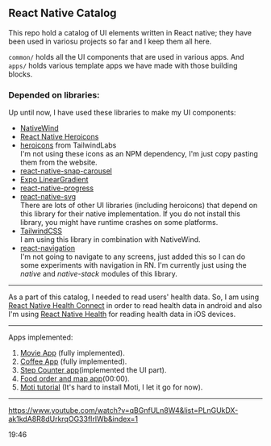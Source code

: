 ## React Native Catalog

This repo hold a catalog of UI elements written in React native; they have been used in variosu projects so far and I
keep them all here.

`common/` holds all the UI components that are used in various apps. And `apps/` holds various template apps we have
made with those building blocks.

### Depended on libraries:

Up until now, I have used these libraries to make my UI components:
<ul>
<li><a href="https://github.com/marklawlor/nativewind">NativeWind</a></li>
<li><a href="https://github.com/ecklf/react-native-heroicons">React Native Heroicons</a></li>
<li><a href="https://github.com/tailwindlabs/heroicons">heroicons</a> from TailwindLabs</li>
I'm not using these icons as an NPM dependency, I'm just copy pasting them from the website.
<li><a href="https://github.com/meliorence/react-native-snap-carousel">react-native-snap-carousel</a></li>
<li><a href="https://docs.expo.dev/versions/latest/sdk/linear-gradient/">Expo LinearGradient</a></li>
<li><a href="https://github.com/oblador/react-native-progress">react-native-progress</a></li>
<li><a href="https://github.com/software-mansion/react-native-svg">react-native-svg</a></li>
There are lots of other UI libraries (including heroicons) that depend on this library for their native implementation. If you do not install this library, you might have runtime crashes on some platforms.
<li><a href="https://github.com/tailwindlabs/tailwindcss">TailwindCSS</a></li>
I am using this library in combination with NativeWind.
<li><a href="https://reactnavigation.org/">react-navigation</a></li>
I'm not going to navigate to any screens, just added this so I can do some experiments with navigation in RN. I'm currently just using the <i>native</i> and <i>native-stack</i> modules of this library.
</ul>

<hr/>
As a part of this catalog, I needed to read users' health data. So, I am using <a href="https://github.com/matinzd/react-native-health-connect">React Native Health Connect</a> in order to read health data in android and also I'm using <a href="https://github.com/agencyenterprise/react-native-health">React Native Health</a> for reading health data in iOS devices.
<hr/>

Apps implemented:

1. <a href="https://youtu.be/Q1xQuCpYIFE">Movie App</a> (fully implemented).
2. <a href="https://youtu.be/mhyuMy4aI-M">Coffee App</a> (fully implemented).
3. [Step Counter app](https://www.youtube.com/live/VVoXcr18mdo?feature=share)(implemented the UI part).
4. [Food order and map app](https://youtu.be/v-zxqkz1T8E)(00:00).
5. [Moti tutorial](https://youtu.be/LwKUjau3Ifw) (It's hard to install Moti, I let it go for now).

<hr/>

https://www.youtube.com/watch?v=qBGnfULn8W4&list=PLnGUkDX-ak1kdA8R8dUrkrqOG33fIrlWb&index=1

19:46